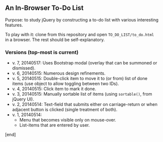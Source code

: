 ## An In-Browser To-Do List

Purpose: to study jQuery by constructing a to-do list with various interesting features.

To play with it: clone from this repository and open `TO_DO_LIST/to_do.html` in a browser. The rest should be self-explanatory.

### Versions (top-most is current)

 * v. 7, 20140517: Uses Bootstrap modal (overlay that can be summoned or dismissed).
 * v. 6, 20140515: Numerous design refinements.
 * v. 5, 20140515: Double-click item to move it to (or from) list of done items (use object to allow toggling between two IDs).
 * v. 4, 20140515: Click item to mark it done.
 * v. 3, 20140515: Manually sortable list of items (using `sortable()`, from jQuery UI).
 * v. 2, 20140514: Text-field that submits either on carriage-return or when adjacent button is clicked (single treatment of both). 
 * v. 1, 20140514: 
   * Menu that becomes visible only on mouse-over.
   * List-items that are entered by user.

[end]
